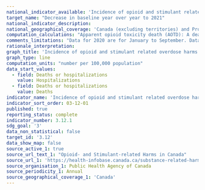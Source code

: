 ```yaml
---
national_indicator_available: 'Incidence of opioid and stimulant related overdose harms per 100,000 population'
target_name: "Decrease in baseline year over year to 2021"
national_indicator_description:
national_geographical_coverage: 'Canada (excluding territories) and Provinces' 
computation_calculations: "Apparent opioid toxicity death (AOTD): A death caused by intoxication/toxicity (poisoning) resulting from substance use, where one or more of the substances is an opioid, regardless of how it was obtained (e.g. illegally or through personal prescription). Other substances may also be involved. Data on apparent opioid toxicity deaths and stimulant toxicity deaths are not mutually exclusive. A high proportion of deaths involving a stimulant also involved an opioid. Adding up those numbers would result in an overestimation of the burden of opioids and stimulants. Data on opioid-related and stimulant-related poisoning hospitalizations are not mutually exclusive. A proportion of poisoning hospitalizations involving a stimulant also involved an opioid. Adding up those numbers would result in an overestimation of the burden of opioids and stimulants."
comments_limitations: "Data for 2020 are for January to September. Data from Quebec are excluded from the hospitalization rate"
rationale_interpretation:
graph_title: 'Incidence of opioid and stimulant related overdose harms per 100,000 population'
graph_type: line
computation_units: "number per 100,000 population"
data_start_values:
  - field: Deaths or hospitalizations
    value: Hospitalizations
  - field: Deaths or hospitalizations
    value: Deaths
indicator_name: 'Incidence of opioid and stimulant related overdose harms per 100,000 population'
indicator_sort_order: 03-12-01
published: true
reporting_status: complete
indicator_number: 3.12.1
sdg_goal: '3'
data_non_statistical: false
target_id: '3.12'
data_show_map: false
source_active_1: true
source_url_text_1: "Opioid- and Stimulant-related Harms in Canada"
source_url_1: 'https://health-infobase.canada.ca/substance-related-harms/opioids-stimulants'
source_organisation_1: Public Health Agency of Canada
source_periodicity_1: Annual
source_geographical_coverage_1: 'Canada'
---
```

